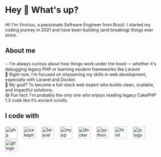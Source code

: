 <h1 align="left">Hey 👋 What's up?</h1>

###

<p align="left">Hi! I'm Vinícius, a passionate Software Engineer from Brazil. I started my coding journey in 2021 and have been building (and breaking) things ever since.</p>

###

<h2 align="left">About me</h2>

###

<p align="left">
  💡 I'm always curious about how things work under the hood — whether it's debugging legacy PHP or learning modern frameworks like Laravel
  <br>
  🚀 Right now, I'm focused on sharpening my skills in web development, especially with Laravel and Docker.
  <br>
  🎯 My goal? To become a full-stack web expert who builds clean, scalable, and impactful solutions.
  <br>
  😄 Fun fact: I'm probably the only one who enjoys reading legacy CakePHP 1.3 code like it’s ancient scrolls.
</p>

###

<h2 align="left">I code with</h2>

###

<div align="left">
  <img src="https://cdn.jsdelivr.net/gh/devicons/devicon/icons/php/php-original.svg" height="40" alt="php logo"  />
  <img width="12" />
  <img src="https://cdn.jsdelivr.net/gh/devicons/devicon/icons/cakephp/cakephp-original.svg" height="40" alt="cakephp logo"  />
  <img width="12" />
  <img src="https://cdn.jsdelivr.net/gh/devicons/devicon/icons/laravel/laravel-original.svg" height="40" alt="laravel logo"  />
  <img width="12" />
  <img src="https://cdn.jsdelivr.net/gh/devicons/devicon/icons/mysql/mysql-original.svg" height="40" alt="mysql logo"  />
  <img width="12" />
  <img src="https://cdn.jsdelivr.net/gh/devicons/devicon/icons/docker/docker-original.svg" height="40" alt="docker logo"  />
  <img width="12" />
  <img src="https://cdn.jsdelivr.net/gh/devicons/devicon/icons/python/python-original.svg" height="40" alt="python logo"  />
  <img width="12" />
  <img src="https://cdn.jsdelivr.net/gh/devicons/devicon/icons/html5/html5-original.svg" height="40" alt="html logo"  />
  <img width="12" />
  <img src="https://cdn.jsdelivr.net/gh/devicons/devicon/icons/javascript/javascript-original.svg" height="40" alt="js logo"  />
  <img width="12" />
  <img src="https://cdn.jsdelivr.net/gh/devicons/devicon/icons/git/git-original.svg" height="40" alt="git logo"  />
  <img width="12" />
</div>

###
